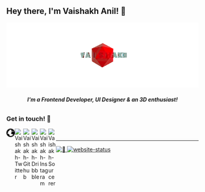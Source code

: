 ## Hey there, I'm Vaishakh Anil! :wave:

<div align="center">
    <img src="https://github.com/vaishakhanil/vaishakhanil/blob/master/turn.gif">
    <h6><b><i>I'm a Frontend Developer, UI Designer & an 3D enthusiast!</b></i></h6>
</div>

### Get in touch! :maple_leaf:
[<img align="left" alt="vaishakhanil.github.io" width="22px" src="https://raw.githubusercontent.com/iconic/open-iconic/master/svg/globe.svg" />](https://vaishakhanil.github.io/)

[<img align="left" alt="Vaishakh-Twitter" width="22px" src="https://cdn.jsdelivr.net/npm/simple-icons@3.4.0/icons/twitter.svg" />](https://twitter.com/_vaishakhanil_)

[<img align="left" alt="Vaishakh-Github" width="22px" src="https://cdn.jsdelivr.net/npm/simple-icons@3.4.0/icons/github.svg" />](https://github.com/vaishakhanil)

[<img align="left" alt="Vaishakh-Dribbble" width="22px" src="https://cdn.jsdelivr.net/npm/simple-icons@3.4.0/icons/dribbble.svg" />](https://dribbble.com/vaishakhanil)

[<img align="left" alt="Vaishakh-Instagram" width="22px" src="https://cdn.jsdelivr.net/npm/simple-icons@3.4.0/icons/instagram.svg" />](https://www.instagram.com/_vaishakhanil_/) <tr>

[<img align="left" alt="Vaishakh-Sourcerer" width="20px" src="https://sourcerer.io/icons/logo-bright.svg">](https://sourcerer.io/vaishakhanil)

<br/>

---

<p>
    <a href="https://sourcerer.io/vaishakhanil"> <img src="https://visitor-badge.glitch.me/badge?page_id=vaishakhanil.visitor-badge" alt="🚀"> </a>
   <a href="https://vaishakhanil.github.io"> <img width="200px" src="https://img.shields.io/website?style=for-the-badge&logo=github&label=vaishakhanil.github.io&url=https%3A%2F%2Fvaishakhanil.github.io" alt="website-status"></a>
<p/>
